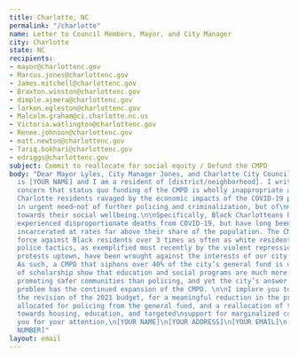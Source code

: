 ```yaml
---
title: Charlotte, NC
permalink: "/charlotte"
name: Letter to Council Members, Mayor, and City Manager
city: Charlotte
state: NC
recipients:
- mayor@charlottenc.gov
- Marcus.jones@charlottenc.gov
- James.mitchell@charlottenc.gov
- Braxton.winston@charlottenc.gov
- dimple.ajmera@charlottenc.gov
- larken.egleston@charlottenc.gov
- Malcolm.graham@ci.charlotte.nc.us
- Victoria.watlington@charlottenc.gov
- Renee.johnson@charlottenc.gov
- matt.newton@charlottenc.gov
- Tariq.bokhari@charlottenc.gov
- edriggs@charlottenc.gov
subject: Commit to reallocate for social equity / Defund the CMPD
body: "Dear Mayor Lyles, City Manager Jones, and Charlotte City Council,\n\nMy name
  is [YOUR NAME] and I am a resident of [district/neighborhood]. I write to express\nmy
  concern that status quo funding of the CMPD is wholly inappropriate at a time when
  Charlotte residents ravaged by the economic impacts of the COVID-19 pandemic are
  in urgent need—not of further policing and criminalization, but of\nmeaningful reprioritization
  towards their social wellbeing.\n\nSpecifically, Black Charlotteans have not only
  experienced disproportionate deaths from COVID-19, but have long been policed and
  incarcerated at rates far above their share of the population. The CMPD uses lethal
  force against Black residents over 3 times as often as white residents. Longstanding
  police tactics, as exemplified most recently by the violent repression of peaceful
  protests uptown, have been wrought against the interests of our city’s wellbeing.
  As such, a CMPD that siphons over 40% of the city’s general fund is unacceptable.\n\nDecades
  of scholarship show that education and social programs are much more effective at
  promoting safer communities than policing, and yet the city’s answer to every perceived
  problem has the continued expansion of the CMPD. \n\nI implore you to advocate for
  the revision of the 2021 budget, for a meaningful reduction in the proposed $290,200,000
  allocated for policing from the general fund, and a reallocation of these funds
  towards housing, education, and targeted\nsupport for marginalized communities.\n\nThank
  you for your attention,\n[YOUR NAME]\n[YOUR ADDRESS]\n[YOUR EMAIL]\n[YOUR PHONE
  NUMBER]"
layout: email
---
```



